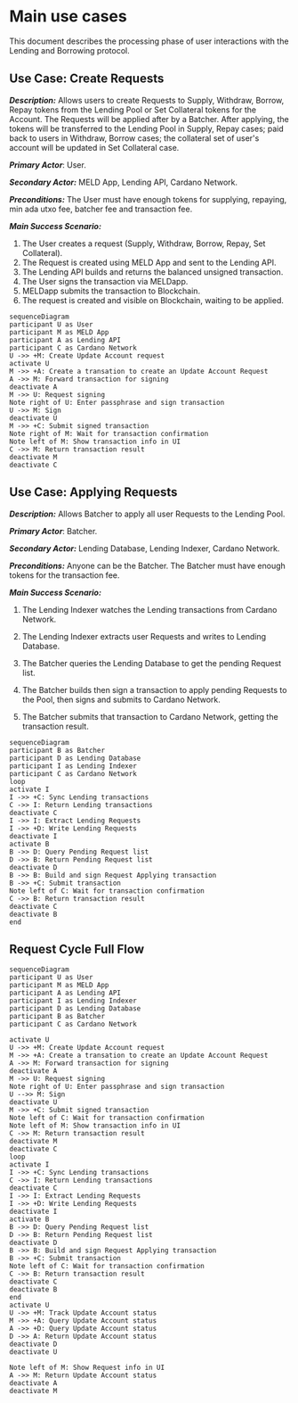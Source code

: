 # Main use cases

This document describes the processing phase of user interactions with the Lending and Borrowing protocol.

## Use Case: Create Requests

**_Description:_**
Allows users to create Requests to Supply, Withdraw, Borrow, Repay tokens from the Lending Pool or Set Collateral tokens for the Account. The Requests will be applied after by a Batcher. After applying, the tokens will be transferred to the Lending Pool in Supply, Repay cases; paid back to users in Withdraw, Borrow cases; the collateral set of user's account will be updated in Set Collateral case.

**_Primary Actor_**:
User.

**_Secondary Actor:_**
MELD App, Lending API, Cardano Network.

**_Preconditions:_**
The User must have enough tokens for supplying, repaying, min ada utxo fee, batcher fee and transaction fee.

**_Main Success Scenario:_**

1. The User creates a request (Supply, Withdraw, Borrow, Repay, Set Collateral).
2. The Request is created using MELD App and sent to the Lending API.
3. The Lending API builds and returns the balanced unsigned transaction.
4. The User signs the transaction via MELDapp.
5. MELDapp submits the transaction to Blockchain.
6. The request is created and visible on Blockchain, waiting to be applied.

```mermaid
sequenceDiagram
participant U as User
participant M as MELD App
participant A as Lending API
participant C as Cardano Network
U ->> +M: Create Update Account request
activate U
M ->> +A: Create a transation to create an Update Account Request
A ->> M: Forward transaction for signing
deactivate A
M ->> U: Request signing
Note right of U: Enter passphrase and sign transaction
U ->> M: Sign
deactivate U
M ->> +C: Submit signed transaction
Note right of M: Wait for transaction confirmation
Note left of M: Show transaction info in UI
C ->> M: Return transaction result
deactivate M
deactivate C
```

## Use Case: Applying Requests

**_Description:_**
Allows Batcher to apply all user Requests to the Lending Pool.

**_Primary Actor_**:
Batcher.

**_Secondary Actor:_**
Lending Database, Lending Indexer, Cardano Network.

**_Preconditions:_**
Anyone can be the Batcher. The Batcher must have enough tokens for the transaction fee.

**_Main Success Scenario:_**

1. The Lending Indexer watches the Lending transactions from Cardano Network.

2. The Lending Indexer extracts user Requests and writes to Lending Database.

3. The Batcher queries the Lending Database to get the pending Request list.

4. The Batcher builds then sign a transaction to apply pending Requests to the Pool, then signs and submits to Cardano Network.

5. The Batcher submits that transaction to Cardano Network, getting the transaction result.

```mermaid
sequenceDiagram
participant B as Batcher
participant D as Lending Database
participant I as Lending Indexer
participant C as Cardano Network
loop
activate I
I ->> +C: Sync Lending transactions
C ->> I: Return Lending transactions
deactivate C
I ->> I: Extract Lending Requests
I ->> +D: Write Lending Requests
deactivate I
activate B
B ->> D: Query Pending Request list
D ->> B: Return Pending Request list
deactivate D
B ->> B: Build and sign Request Applying transaction
B ->> +C: Submit transaction
Note left of C: Wait for transaction confirmation
C ->> B: Return transaction result
deactivate C
deactivate B
end
```

## Request Cycle Full Flow

```mermaid
sequenceDiagram
participant U as User
participant M as MELD App
participant A as Lending API
participant I as Lending Indexer
participant D as Lending Database
participant B as Batcher
participant C as Cardano Network

activate U
U ->> +M: Create Update Account request
M ->> +A: Create a transation to create an Update Account Request
A ->> M: Forward transaction for signing
deactivate A
M ->> U: Request signing
Note right of U: Enter passphrase and sign transaction
U -->> M: Sign
deactivate U
M ->> +C: Submit signed transaction
Note left of C: Wait for transaction confirmation
Note left of M: Show transaction info in UI
C ->> M: Return transaction result
deactivate M
deactivate C
loop
activate I
I ->> +C: Sync Lending transactions
C ->> I: Return Lending transactions
deactivate C
I ->> I: Extract Lending Requests
I ->> +D: Write Lending Requests
deactivate I
activate B
B ->> D: Query Pending Request list
D ->> B: Return Pending Request list
deactivate D
B ->> B: Build and sign Request Applying transaction
B ->> +C: Submit transaction
Note left of C: Wait for transaction confirmation
C ->> B: Return transaction result
deactivate C
deactivate B
end
activate U
U ->> +M: Track Update Account status
M ->> +A: Query Update Account status
A ->> +D: Query Update Account status
D ->> A: Return Update Account status
deactivate D
deactivate U

Note left of M: Show Request info in UI
A ->> M: Return Update Account status
deactivate A
deactivate M
```
